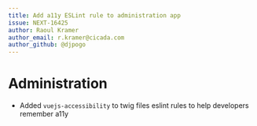 ```yaml
---
title: Add a11y ESLint rule to administration app
issue: NEXT-16425
author: Raoul Kramer
author_email: r.kramer@cicada.com 
author_github: @djpogo
---
```

# Administration
* Added `vuejs-accessibility` to twig files eslint rules to help developers remember a11y
